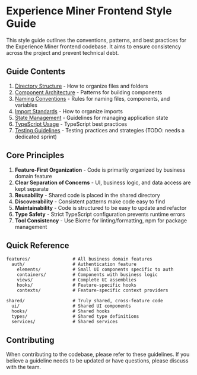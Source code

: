 # Experience Miner Frontend Style Guide

This style guide outlines the conventions, patterns, and best practices for the Experience Miner frontend codebase. It aims to ensure consistency across the project and prevent technical debt.

## Guide Contents

1. [Directory Structure](./directory-structure.md) - How to organize files and folders
2. [Component Architecture](./component-architecture.md) - Patterns for building components
3. [Naming Conventions](./naming-conventions.md) - Rules for naming files, components, and variables
4. [Import Standards](./import-standards.md) - How to organize imports
5. [State Management](./state-management.md) - Guidelines for managing application state
6. [TypeScript Usage](./typescript-usage.md) - TypeScript best practices
7. [Testing Guidelines](./testing-guidelines.md) - Testing practices and strategies (TODO: needs a dedicated sprint)

## Core Principles

1. **Feature-First Organization** - Code is primarily organized by business domain feature
2. **Clear Separation of Concerns** - UI, business logic, and data access are kept separate
3. **Reusability** - Shared code is placed in the shared directory
4. **Discoverability** - Consistent patterns make code easy to find
5. **Maintainability** - Code is structured to be easy to update and refactor
6. **Type Safety** - Strict TypeScript configuration prevents runtime errors
7. **Tool Consistency** - Use Biome for linting/formatting, npm for package management

## Quick Reference

```
features/                # All business domain features
  auth/                  # Authentication feature
    elements/            # Small UI components specific to auth
    containers/          # Components with business logic
    views/               # Complete UI assemblies
    hooks/               # Feature-specific hooks
    contexts/            # Feature-specific context providers
  
shared/                  # Truly shared, cross-feature code
  ui/                    # Shared UI components
  hooks/                 # Shared hooks
  types/                 # Shared type definitions
  services/              # Shared services
```

## Contributing

When contributing to the codebase, please refer to these guidelines. If you believe a guideline needs to be updated or have questions, please discuss with the team.
